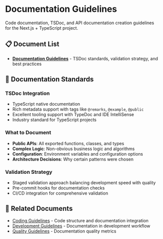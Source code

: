 # Documentation Guidelines

Code documentation, TSDoc, and API documentation creation guidelines for the Next.js + TypeScript project.

## 📋 Document List

- **[Documentation Guidelines](./documentation-guidelines.md)** - TSDoc standards, validation strategy, and best practices

## 📝 Documentation Standards

### TSDoc Integration

- TypeScript native documentation
- Rich metadata support with tags like `@remarks`, `@example`, `@public`
- Excellent tooling support with TypeDoc and IDE IntelliSense
- Industry standard for TypeScript projects

### What to Document

- **Public APIs**: All exported functions, classes, and types
- **Complex Logic**: Non-obvious business logic and algorithms
- **Configuration**: Environment variables and configuration options
- **Architecture Decisions**: Why certain patterns were chosen

### Validation Strategy

- Staged validation approach balancing development speed with quality
- Pre-commit hooks for documentation checks
- CI/CD integration for comprehensive validation

## 🔗 Related Documents

- [Coding Guidelines](../coding/en/) - Code structure and documentation integration
- [Development Guidelines](../development/en/) - Documentation in development workflow
- [Quality Guidelines](../quality/en/) - Documentation quality metrics
